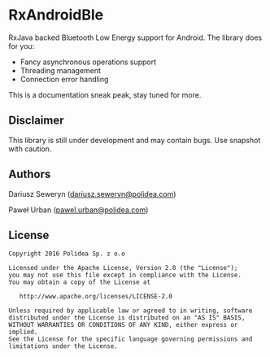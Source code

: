 RxAndroidBle
============

RxJava backed Bluetooth Low Energy support for Android. The library does for you:

 * Fancy asynchronous operations support
 * Threading management
 * Connection error handling
 
This is a documentation sneak peak, stay tuned for more.

Disclaimer
-------
This library is still under development and may contain bugs. Use snapshot with caution.

Authors
-------
Dariusz Seweryn (dariusz.seweryn@polidea.com)

Paweł Urban (pawel.urban@polidea.com)

License
-------

    Copyright 2016 Polidea Sp. z o.o 

    Licensed under the Apache License, Version 2.0 (the "License");
    you may not use this file except in compliance with the License.
    You may obtain a copy of the License at

       http://www.apache.org/licenses/LICENSE-2.0

    Unless required by applicable law or agreed to in writing, software
    distributed under the License is distributed on an "AS IS" BASIS,
    WITHOUT WARRANTIES OR CONDITIONS OF ANY KIND, either express or implied.
    See the License for the specific language governing permissions and
    limitations under the License.
